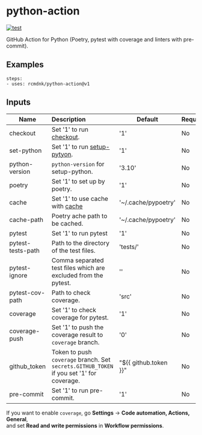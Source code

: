 # python-action

[![test](https://github.com/rcmdnk/python-action-test/actions/workflows/test.yml/badge.svg)](https://github.com/rcmdnk/python-action-test/actions/workflows/test.yml)

GitHub Action for Python (Poetry, pytest with coverage and  linters with pre-commit).

## Examples

    steps:
    - uses: rcmdnk/python-action@v1

## Inputs

Name | Description | Default | Required
-|:-|-|-
checkout| Set '1' to run [checkout](https://github.com/marketplace/actions/checkout). | '1' | No
set-python| Set '1' to run [setup-pytyon](https://github.com/marketplace/actions/setup-python). | '1' | No
python-version| `python-version` for setup-python. | '3.10' | No
poetry| Set '1' to set up by poetry. | '1' | No
cache| Set '1' to use cache with [cache](https://github.com/marketplace/actions/cache) | '~/.cache/pypoetry' | No
cache-path| Poetry ache path to be cached. | '~/.cache/pypoetry' | No
pytest| Set '1' to run pytest | '1' | No
pytest-tests-path| Path to the directory of the test files.| 'tests/' | No
pytest-ignore| Comma separated test files which are excluded from the pytest. |'' | No
pytest-cov-path| Path to check coverage.| 'src' | No
coverage | Set '1' to check coverage for pytest. | '1' | No
coverage-push | Set '1' to push the coverage result to `coverage` branch. | '0' | No
github_token | Token to push `coverage` branch. Set `secrets.GITHUB_TOKEN` if you set '1' for coverage.| "${{ github.token }}" | No
pre-commit | Set '1' to run pre-commit. | '1' | No

If you want to enable `coverage`, 
go **Settings** -> **Code automation, Actions, General**,  
and set **Read and write permissions** in **Workflow permissions**.
